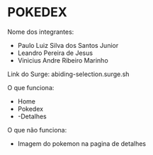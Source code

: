 # POKEDEX

Nome dos integrantes: 
- Paulo Luiz Silva dos Santos Junior
- Leandro Pereira de Jesus
- Vinicius Andre Ribeiro Marinho


Link do Surge:  abiding-selection.surge.sh

O que funciona:
- Home
- Pokedex
- -Detalhes

O que não funciona: 
- Imagem do pokemon na pagina de detalhes

